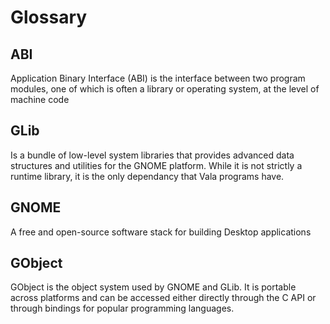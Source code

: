 # Glossary

## ABI

Application Binary Interface (ABI) is the interface between two program modules, one of which is often a library or operating system, at the level of machine code

## GLib

Is a bundle of low-level system libraries that provides advanced data structures and utilities for the GNOME platform. While it is not strictly a runtime library, it is the only dependancy that Vala programs have.

## GNOME

A free and open-source software stack for building Desktop applications

## GObject

GObject is the object system used by GNOME and GLib. It is portable across platforms and can be accessed either directly through the C API or through bindings for popular programming languages.